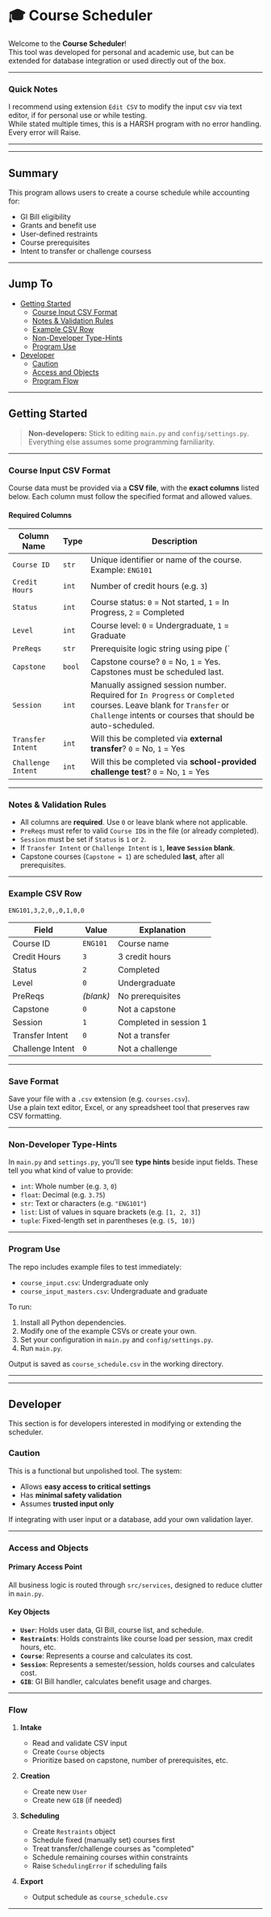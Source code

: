 # 🎓 Course Scheduler

Welcome to the **Course Scheduler**!  
This tool was developed for personal and academic use, but can be extended for database integration or used directly out of the box.

---

### Quick Notes

I recommend using extension `Edit CSV` to modify the input csv via text editor, if for personal use or while testing. <br>
While stated multiple times, this is a HARSH program with no error handling. Every error will Raise.


---
---

## Summary

This program allows users to create a course schedule while accounting for:

- GI Bill eligibility
- Grants and benefit use
- User-defined restraints
- Course prerequisites
- Intent to transfer or challenge coursess

---

## Jump To

- [Getting Started](#getting-started)
  - [Course Input CSV Format](#-course-input-csv-format)
  - [Notes & Validation Rules](#notes--validation-rules)
  - [Example CSV Row](#example-csv-row)
  - [Non-Developer Type-Hints](#non-developer-type-hints)
  - [Program Use](#program-use)
- [Developer](#developer)
  - [Caution](#caution)
  - [Access and Objects](#access-and-objects)
  - [Program Flow](#flow)

---

##  Getting Started

> **Non-developers:** Stick to editing `main.py` and `config/settings.py`. Everything else assumes some programming familiarity.

---

### Course Input CSV Format

Course data must be provided via a **CSV file**, with the **exact columns** listed below. Each column must follow the specified format and allowed values.

#### Required Columns

| Column Name         | Type     | Description |
|---------------------|----------|-------------|
| `Course ID`         | `str`    | Unique identifier or name of the course. Example: `ENG101` |
| `Credit Hours`      | `int`    | Number of credit hours (e.g. `3`) |
| `Status`            | `int`    | Course status: `0` = Not started, `1` = In Progress, `2` = Completed |
| `Level`             | `int`    | Course level: `0` = Undergraduate, `1` = Graduate |
| `PreReqs`           | `str`    | Prerequisite logic string using pipe (`|`) separators. Items in brackets `[]` are treated as OR conditions. Items outside are treated as AND. <br><br>ℹ️ *Example format is shown in `course_input.csv` (example file included).* |
| `Capstone`          | `bool`   | Capstone course? `0` = No, `1` = Yes. Capstones must be scheduled last. |
| `Session`           | `int`    | Manually assigned session number. Required for `In Progress` or `Completed` courses. Leave blank for `Transfer` or `Challenge` intents or courses that should be auto-scheduled. |
| `Transfer Intent`   | `int`    | Will this be completed via **external transfer**? `0` = No, `1` = Yes |
| `Challenge Intent`  | `int`    | Will this be completed via **school-provided challenge test**? `0` = No, `1` = Yes |

---

### Notes & Validation Rules

- All columns are **required**. Use `0` or leave blank where not applicable.
- `PreReqs` must refer to valid `Course ID`s in the file (or already completed).
- `Session` must be set if `Status` is `1` or `2`.
- If `Transfer Intent` or `Challenge Intent` is `1`, **leave `Session` blank**.
- Capstone courses (`Capstone = 1`) are scheduled **last**, after all prerequisites.

---

### Example CSV Row

```
ENG101,3,2,0,,0,1,0,0
```

| Field              | Value | Explanation |
|--------------------|--------|-------------|
| Course ID          | `ENG101` | Course name |
| Credit Hours       | `3`      | 3 credit hours |
| Status             | `2`      | Completed |
| Level              | `0`      | Undergraduate |
| PreReqs            | *(blank)* | No prerequisites |
| Capstone           | `0`      | Not a capstone |
| Session            | `1`      | Completed in session 1 |
| Transfer Intent    | `0`      | Not a transfer |
| Challenge Intent   | `0`      | Not a challenge |

---

### Save Format

Save your file with a `.csv` extension (e.g. `courses.csv`).  
Use a plain text editor, Excel, or any spreadsheet tool that preserves raw CSV formatting.

---

### Non-Developer Type-Hints

In `main.py` and `settings.py`, you’ll see **type hints** beside input fields. These tell you what kind of value to provide:

- `int`: Whole number (e.g. `3`, `0`)
- `float`: Decimal (e.g. `3.75`)
- `str`: Text or characters (e.g. `"ENG101"`)
- `list`: List of values in square brackets (e.g. `[1, 2, 3]`)
- `tuple`: Fixed-length set in parentheses (e.g. `(5, 10)`)

---

### Program Use

The repo includes example files to test immediately:

- `course_input.csv`: Undergraduate only
- `course_input_masters.csv`: Undergraduate and graduate

To run:

1. Install all Python dependencies.
2. Modify one of the example CSVs or create your own.
3. Set your configuration in `main.py` and `config/settings.py`.
4. Run `main.py`.

Output is saved as `course_schedule.csv` in the working directory.

---
---

## Developer

This section is for developers interested in modifying or extending the scheduler.

### Caution

This is a functional but unpolished tool. The system:

- Allows **easy access to critical settings**
- Has **minimal safety validation**
- Assumes **trusted input only**

If integrating with user input or a database, add your own validation layer.

---

### Access and Objects

#### Primary Access Point

All business logic is routed through `src/services`, designed to reduce clutter in `main.py`.

#### Key Objects

- **`User`**: Holds user data, GI Bill, course list, and schedule.
- **`Restraints`**: Holds constraints like course load per session, max credit hours, etc.
- **`Course`**: Represents a course and calculates its cost.
- **`Session`**: Represents a semester/session, holds courses and calculates cost.
- **`GIB`**: GI Bill handler, calculates benefit usage and charges.

---

### Flow

1. **Intake**
   - Read and validate CSV input
   - Create `Course` objects
   - Prioritize based on capstone, number of prerequisites, etc.

2. **Creation**
   - Create new `User`
   - Create new `GIB` (if needed)

3. **Scheduling**
   - Create `Restraints` object
   - Schedule fixed (manually set) courses first
   - Treat transfer/challenge courses as "completed"
   - Schedule remaining courses within constraints
   - Raise `SchedulingError` if scheduling fails

4. **Export**
   - Output schedule as `course_schedule.csv`

---
